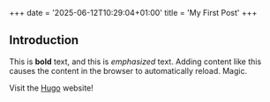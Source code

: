 +++
date = '2025-06-12T10:29:04+01:00'
title = 'My First Post'
+++
## Introduction

This is **bold** text, and this is *emphasized* text.  Adding content like this causes the content in the browser to automatically reload. Magic.

Visit the [Hugo](https://gohugo.io) website!
